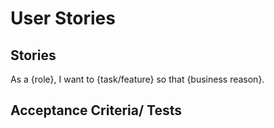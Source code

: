 # User Stories

## Stories

As a {role}, I want to {task/feature} so that {business reason}.


## Acceptance Criteria/ Tests
